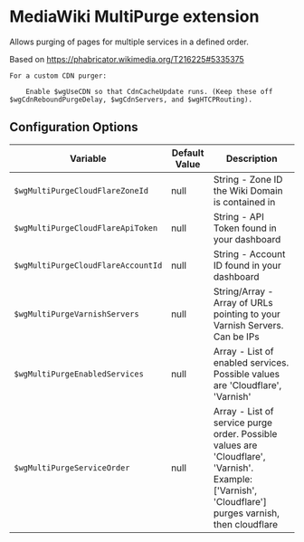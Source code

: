 # MediaWiki MultiPurge extension

Allows purging of pages for multiple services in a defined order.

Based on https://phabricator.wikimedia.org/T216225#5335375

```
For a custom CDN purger:

    Enable $wgUseCDN so that CdnCacheUpdate runs. (Keep these off $wgCdnReboundPurgeDelay, $wgCdnServers, and $wgHTCPRouting).
```

## Configuration Options

| Variable                               | Default Value    | Description                                                                                                                                             |
|----------------------------------------|------------------|---------------------------------------------------------------------------------------------------------------------------------------------------------|
| `$wgMultiPurgeCloudFlareZoneId`        | null             | String - Zone ID the Wiki Domain is contained in                                                                                                        |
| `$wgMultiPurgeCloudFlareApiToken`      | null             | String - API Token found in your dashboard                                                                                                              |
| `$wgMultiPurgeCloudFlareAccountId`     | null             | String - Account ID found in your dashboard                                                                                                             |
| `$wgMultiPurgeVarnishServers`          | null             | String/Array - Array of URLs pointing to your Varnish Servers. Can be IPs                                                                               |
| `$wgMultiPurgeEnabledServices`         | null             | Array - List of enabled services. Possible values are 'Cloudflare', 'Varnish'                                                                           |
| `$wgMultiPurgeServiceOrder`            | null             | Array - List of service purge order. Possible values are 'Cloudflare', 'Varnish'. Example: ['Varnish', 'Cloudflare'] purges varnish, then cloudflare    |
